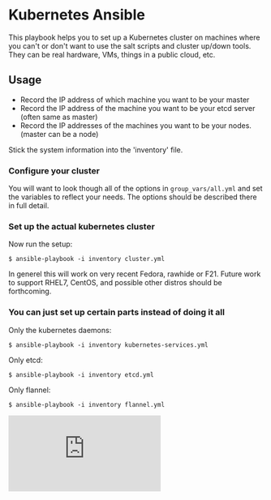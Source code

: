 # Kubernetes Ansible

This playbook helps you to set up a Kubernetes cluster on machines where you
can't or don't want to use the salt scripts and cluster up/down tools. They
can be real hardware, VMs, things in a public cloud, etc.

## Usage

* Record the IP address of which machine you want to be your master
* Record the IP address of the machine you want to be your etcd server (often same as master)
* Record the IP addresses of the machines you want to be your nodes. (master can be a node)

Stick the system information into the 'inventory' file.

### Configure your cluster

You will want to look though all of the options in `group_vars/all.yml` and
set the variables to reflect your needs. The options should be described there
in full detail.

### Set up the actual kubernetes cluster

Now run the setup:

    $ ansible-playbook -i inventory cluster.yml

In generel this will work on very recent Fedora, rawhide or F21.  Future work to
support RHEL7, CentOS, and possible other distros should be forthcoming.

### You can just set up certain parts instead of doing it all

Only the kubernetes daemons:

    $ ansible-playbook -i inventory kubernetes-services.yml

Only etcd:

    $ ansible-playbook -i inventory etcd.yml

Only flannel:

    $ ansible-playbook -i inventory flannel.yml


[![Analytics](https://kubernetes-site.appspot.com/UA-36037335-10/GitHub/contrib/ansible/README.md?pixel)]()
